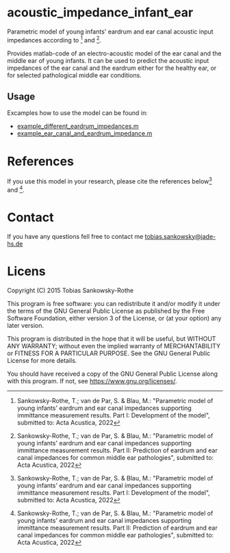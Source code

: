 # acoustic_impedance_infant_ear

Parametric model of young infants' eardrum and ear canal acoustic input impedances according to [^1] and [^2].

Provides matlab-code of an electro-acoustic model of the ear canal and the middle ear of young infants. It can be used to predict the acoustic input impedances of the ear canal and the eardrum either for the healthy ear, or for selected pathological middle ear conditions.

## Usage

Excamples how to use the model can be found in:
- [example_different_eardrum_impedances.m](example_different_eardrum_impedances.m)
- [example_ear_canal_and_eardrum_impedance.m](example_ear_canal_and_eardrum_impedance.m)

# References

If you use this model in your research, please cite the references below[^1] and [^2].

[^1]: Sankowsky-Rothe, T.; van de Par, S. & Blau, M.: "Parametric model of young infants' eardrum and ear canal impedances supporting immittance measurement results. Part I: Development of the model", submitted to: Acta Acustica, 2022  
[^2]: Sankowsky-Rothe, T.; van de Par, S. & Blau, M.: "Parametric model of young infants' eardrum and ear canal impedances supporting immittance measurement results. Part II: Prediction of eardrum and ear canal impedances for common middle ear pathologies", submitted to: Acta Acustica, 2022

# Contact

If you have any questions fell free to contact me tobias.sankowsky@jade-hs.de

# Licens

Copyright (C) 2015  Tobias Sankowsky-Rothe

This program is free software: you can redistribute it and/or modify
it under the terms of the GNU General Public License as published by
the Free Software Foundation, either version 3 of the License, or
(at your option) any later version.

This program is distributed in the hope that it will be useful,
but WITHOUT ANY WARRANTY; without even the implied warranty of
MERCHANTABILITY or FITNESS FOR A PARTICULAR PURPOSE.  See the
GNU General Public License for more details.

You should have received a copy of the GNU General Public License
along with this program.  If not, see <https://www.gnu.org/licenses/>.
